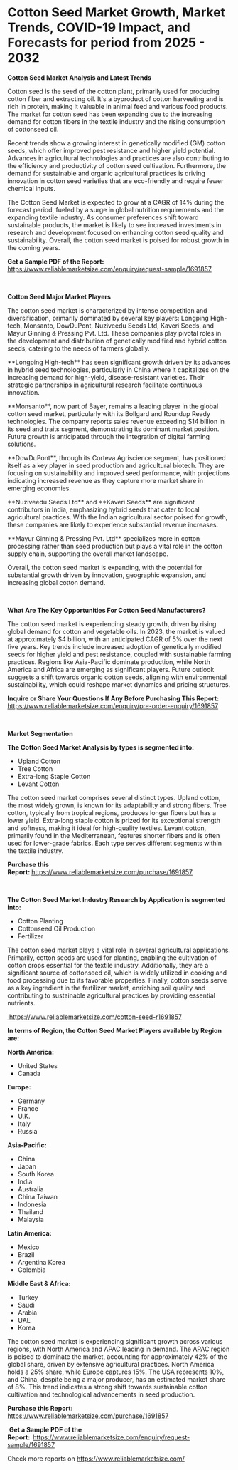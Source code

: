 <p><h1>Cotton Seed Market Growth, Market Trends, COVID-19 Impact, and Forecasts for period from 2025 - 2032</h1></p><p><strong>Cotton Seed Market Analysis and Latest Trends</strong></p>
<p><p>Cotton seed is the seed of the cotton plant, primarily used for producing cotton fiber and extracting oil. It's a byproduct of cotton harvesting and is rich in protein, making it valuable in animal feed and various food products. The market for cotton seed has been expanding due to the increasing demand for cotton fibers in the textile industry and the rising consumption of cottonseed oil.</p><p>Recent trends show a growing interest in genetically modified (GM) cotton seeds, which offer improved pest resistance and higher yield potential. Advances in agricultural technologies and practices are also contributing to the efficiency and productivity of cotton seed cultivation. Furthermore, the demand for sustainable and organic agricultural practices is driving innovation in cotton seed varieties that are eco-friendly and require fewer chemical inputs.</p><p>The Cotton Seed Market is expected to grow at a CAGR of 14% during the forecast period, fueled by a surge in global nutrition requirements and the expanding textile industry. As consumer preferences shift toward sustainable products, the market is likely to see increased investments in research and development focused on enhancing cotton seed quality and sustainability. Overall, the cotton seed market is poised for robust growth in the coming years.</p></p>
<p><strong>Get a Sample PDF of the Report:&nbsp;</strong> <a href="https://www.reliablemarketsize.com/enquiry/request-sample/1691857?utm_campaign=2932&utm_medium=2&utm_source=Github&utm_content=ia&utm_term=06032025&utm_id=cotton-seed">https://www.reliablemarketsize.com/enquiry/request-sample/1691857</a></p>
<p>&nbsp;</p>
<p><strong>Cotton Seed Major Market Players</strong></p>
<p><p>The cotton seed market is characterized by intense competition and diversification, primarily dominated by several key players: Longping High-tech, Monsanto, DowDuPont, Nuziveedu Seeds Ltd, Kaveri Seeds, and Mayur Ginning & Pressing Pvt. Ltd. These companies play pivotal roles in the development and distribution of genetically modified and hybrid cotton seeds, catering to the needs of farmers globally.</p><p>**Longping High-tech** has seen significant growth driven by its advances in hybrid seed technologies, particularly in China where it capitalizes on the increasing demand for high-yield, disease-resistant varieties. Their strategic partnerships in agricultural research facilitate continuous innovation.</p><p>**Monsanto**, now part of Bayer, remains a leading player in the global cotton seed market, particularly with its Bollgard and Roundup Ready technologies. The company reports sales revenue exceeding $14 billion in its seed and traits segment, demonstrating its dominant market position. Future growth is anticipated through the integration of digital farming solutions.</p><p>**DowDuPont**, through its Corteva Agriscience segment, has positioned itself as a key player in seed production and agricultural biotech. They are focusing on sustainability and improved seed performance, with projections indicating increased revenue as they capture more market share in emerging economies.</p><p>**Nuziveedu Seeds Ltd** and **Kaveri Seeds** are significant contributors in India, emphasizing hybrid seeds that cater to local agricultural practices. With the Indian agricultural sector poised for growth, these companies are likely to experience substantial revenue increases.</p><p>**Mayur Ginning & Pressing Pvt. Ltd** specializes more in cotton processing rather than seed production but plays a vital role in the cotton supply chain, supporting the overall market landscape.</p><p>Overall, the cotton seed market is expanding, with the potential for substantial growth driven by innovation, geographic expansion, and increasing global cotton demand.</p></p>
<p>&nbsp;</p>
<p><strong>What Are The Key Opportunities For Cotton Seed Manufacturers?</strong></p>
<p><p>The cotton seed market is experiencing steady growth, driven by rising global demand for cotton and vegetable oils. In 2023, the market is valued at approximately $4 billion, with an anticipated CAGR of 5% over the next five years. Key trends include increased adoption of genetically modified seeds for higher yield and pest resistance, coupled with sustainable farming practices. Regions like Asia-Pacific dominate production, while North America and Africa are emerging as significant players. Future outlook suggests a shift towards organic cotton seeds, aligning with environmental sustainability, which could reshape market dynamics and pricing structures.</p></p>
<p><strong>Inquire or Share Your Questions If Any Before Purchasing This Report:</strong> <a href="https://www.reliablemarketsize.com/enquiry/pre-order-enquiry/1691857?utm_campaign=2932&utm_medium=2&utm_source=Github&utm_content=ia&utm_term=06032025&utm_id=cotton-seed">https://www.reliablemarketsize.com/enquiry/pre-order-enquiry/1691857</a></p>
<p>&nbsp;</p>
<p><strong>Market Segmentation</strong></p>
<p><strong>The Cotton Seed Market Analysis by types is segmented into:</strong></p>
<p><ul><li>Upland Cotton</li><li>Tree Cotton</li><li>Extra-long Staple Cotton</li><li>Levant Cotton</li></ul></p>
<p><p>The cotton seed market comprises several distinct types. Upland cotton, the most widely grown, is known for its adaptability and strong fibers. Tree cotton, typically from tropical regions, produces longer fibers but has a lower yield. Extra-long staple cotton is prized for its exceptional strength and softness, making it ideal for high-quality textiles. Levant cotton, primarily found in the Mediterranean, features shorter fibers and is often used for lower-grade fabrics. Each type serves different segments within the textile industry.</p></p>
<p><strong>Purchase this Report:&nbsp;</strong><a href="https://www.reliablemarketsize.com/purchase/1691857?utm_campaign=2932&utm_medium=2&utm_source=Github&utm_content=ia&utm_term=06032025&utm_id=cotton-seed">https://www.reliablemarketsize.com/purchase/1691857</a></p>
<p>&nbsp;</p>
<p><strong>The Cotton Seed Market Industry Research by Application is segmented into:</strong></p>
<p><ul><li>Cotton Planting</li><li>Cottonseed Oil Production</li><li>Fertilizer</li></ul></p>
<p><p>The cotton seed market plays a vital role in several agricultural applications. Primarily, cotton seeds are used for planting, enabling the cultivation of cotton crops essential for the textile industry. Additionally, they are a significant source of cottonseed oil, which is widely utilized in cooking and food processing due to its favorable properties. Finally, cotton seeds serve as a key ingredient in the fertilizer market, enriching soil quality and contributing to sustainable agricultural practices by providing essential nutrients.</p></p>
<p><a href="https://www.reliablemarketsize.com/cotton-seed-r1691857?utm_campaign=2932&utm_medium=2&utm_source=Github&utm_content=ia&utm_term=06032025&utm_id=cotton-seed">&nbsp;https://www.reliablemarketsize.com/cotton-seed-r1691857</a></p>
<p><strong>In terms of Region, the Cotton Seed Market Players available by Region are:</strong></p>
<p>
    <p> <strong> North America: </strong>
        <ul>
            <li>United States</li>
            <li>Canada</li>
        </ul>
        </p> 
    <p> <strong> Europe: </strong>
        <ul>
            <li>Germany</li>
            <li>France</li>
            <li>U.K.</li>
            <li>Italy</li>
            <li>Russia</li>
        </ul>
        </p> 
    <p> <strong> Asia-Pacific: </strong>
        <ul>
            <li>China</li>
            <li>Japan</li>
            <li>South Korea</li>
            <li>India</li>
            <li>Australia</li>
            <li>China Taiwan</li>
            <li>Indonesia</li>
            <li>Thailand</li>
            <li>Malaysia</li>
        </ul>
        </p> 
    <p> <strong> Latin America: </strong>
        <ul>
            <li>Mexico</li>
            <li>Brazil</li>
            <li>Argentina Korea</li>
            <li>Colombia</li>
        </ul>
        </p> 
    <p> <strong> Middle East & Africa: </strong>
        <ul>
            <li>Turkey</li>
            <li>Saudi</li>
            <li>Arabia</li>
            <li>UAE</li>
            <li>Korea</li>
        </ul>
    </p>
    </p>
<p><p>The cotton seed market is experiencing significant growth across various regions, with North America and APAC leading in demand. The APAC region is poised to dominate the market, accounting for approximately 42% of the global share, driven by extensive agricultural practices. North America holds a 25% share, while Europe captures 15%. The USA represents 10%, and China, despite being a major producer, has an estimated market share of 8%. This trend indicates a strong shift towards sustainable cotton cultivation and technological advancements in seed production.</p></p>
<p><strong>Purchase this Report: </strong><a href="https://www.reliablemarketsize.com/purchase/1691857?utm_campaign=2932&utm_medium=2&utm_source=Github&utm_content=ia&utm_term=06032025&utm_id=cotton-seed">https://www.reliablemarketsize.com/purchase/1691857</a></p>
<p>&nbsp;<strong>Get a Sample PDF of the Report:&nbsp;&nbsp;</strong><a href="https://www.reliablemarketsize.com/enquiry/request-sample/1691857?utm_campaign=2932&utm_medium=2&utm_source=Github&utm_content=ia&utm_term=06032025&utm_id=cotton-seed">https://www.reliablemarketsize.com/enquiry/request-sample/1691857</a></p>
<p><strong></strong></p>
<p>Check more reports on <a href="https://www.reliablemarketsize.com/?utm_campaign=2932&utm_medium=2&utm_source=Github&utm_content=ia&utm_term=06032025&utm_id=cotton-seed">https://www.reliablemarketsize.com/</a></p>